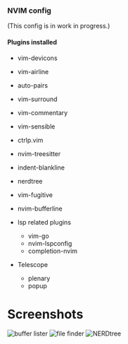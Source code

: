 ### NVIM config 
(This config is in work in progress.) 
#### Plugins installed
- vim-devicons
- vim-airline
- auto-pairs
- vim-surround
- vim-commentary
- vim-sensible
- ctrlp.vim
- nvim-treesitter
- indent-blankline
- nerdtree
- vim-fugitive
- nvim-bufferline

- lsp related plugins  
    - vim-go 
    - nvim-lspconfig
    - completion-nvim


- Telescope 
     - plenary
     - popup


# Screenshots
![buffer lister](image/2.png)
![file finder](image/1.png)
![NERDtree](image/3.png)

